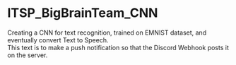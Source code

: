 # ITSP_BigBrainTeam_CNN
 Creating a CNN for text recognition, trained on EMNIST dataset, and eventually convert Text to Speech.  
This text is to make a push notification so that the Discord Webhook posts it on the server.
